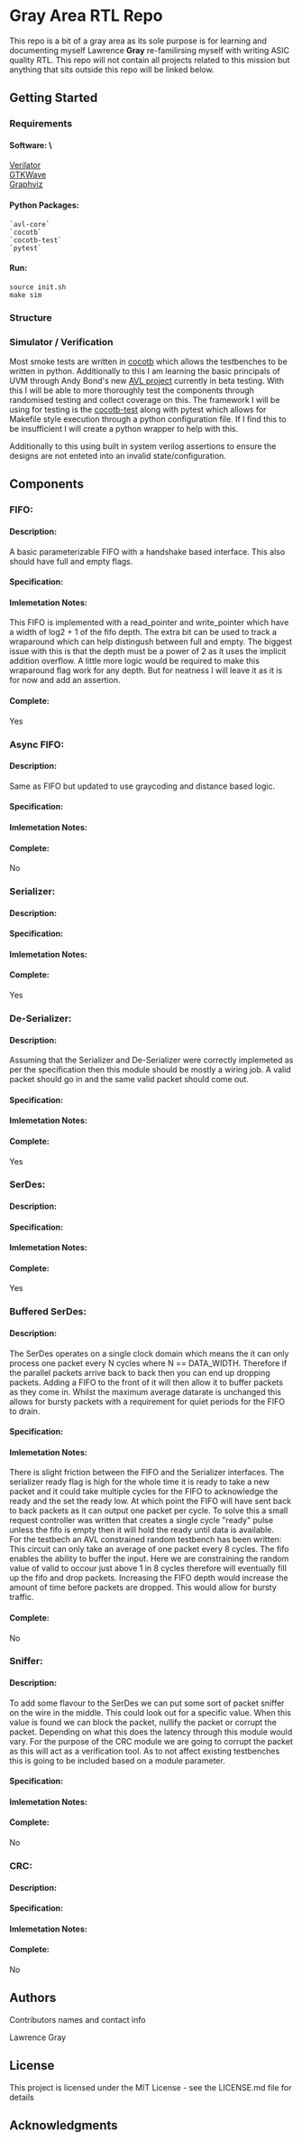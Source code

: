 # Gray Area RTL Repo 

This repo is a bit of a gray area as its sole purpose is for learning and documenting myself Lawrence **Gray** re-familirsing myself with writing ASIC quality RTL. This repo will not contain all projects related to this mission but anything that sits outside this repo will be linked below.

## Getting Started

### Requirements 
#### Software: \
[Verilator](https://www.veripool.org/verilator/) \
[GTKWave](https://gtkwave.sourceforge.net/) \
[Graphviz](https://graphviz.org/download/) 

#### Python Packages: 
    `avl-core`
    `cocotb`
    `cocotb-test`
    `pytest`

#### Run:
```
source init.sh
make sim
```

### Structure 

### Simulator / Verification
Most smoke tests are written in [cocotb](https://github.com/cocotb/cocotb) which allows the testbenches to be written in python. 
Additionally to this I am learning the basic principals of UVM through Andy Bond's new [AVL project](https://github.com/projectapheleia/avl_beta) currently in beta testing. With this I will be able to more thoroughly test the components through randomised testing and collect coverage on this. 
The framework I will be using for testing is the [cocotb-test](https://github.com/themperek/cocotb-test) along with pytest which allows for Makefile style execution through a python configuration file.
If I find this to be insufficient I will create a python wrapper to help with this. 

Additionally to this using built in system verilog assertions to ensure the designs are not enteted into an invalid state/configuration.  

## Components 

### FIFO:
#### Description:
A basic parameterizable FIFO with a handshake based interface. This also should have full and empty flags.
#### Specification: 
#### Imlemetation Notes: 
This FIFO is implemented with a read_pointer and write_pointer which have a width of log2 + 1 of the fifo depth. The extra bit can be used to track a wraparound which can help distingush between full and empty. The biggest issue with this is that the depth must be a power of 2 as it uses the implicit addition overflow. A little more logic would be required to make this wraparound flag work for any depth. But for neatness I will leave it as it is for now and add an assertion. 
#### Complete: 
Yes

### Async FIFO: 
#### Description:
Same as FIFO but updated to use graycoding and distance based logic. 
#### Specification: 
#### Imlemetation Notes: 
#### Complete: 
No

### Serializer:
#### Description:
#### Specification: 
#### Imlemetation Notes: 
#### Complete: 
Yes

### De-Serializer:
#### Description:
Assuming that the Serializer and De-Serializer were correctly implemeted as per the specification then this module should be mostly a wiring job. A valid packet should go in and the same valid packet should come out.
#### Specification: 
#### Imlemetation Notes: 
#### Complete: 
Yes 

### SerDes:
#### Description:
#### Specification: 
#### Imlemetation Notes: 
#### Complete: 
Yes

### Buffered SerDes:
#### Description:
The SerDes operates on a single clock domain which means the it can only process one packet every N cycles where N == DATA_WIDTH. Therefore if the parallel packets arrive back to back then you can end up dropping packets. Adding a FIFO to the front of it will then allow it to buffer packets as they come in. Whilst the maximum average datarate is unchanged this allows for bursty packets with a requirement for quiet periods for the FIFO to drain. 
#### Specification: 
#### Imlemetation Notes: 
There is slight friction between the FIFO and the Serializer interfaces. The serializer ready flag is high for the whole time it is ready to take a new packet and it could take multiple cycles for the FIFO to acknowledge the ready and the set the ready low. At which point the FIFO will have sent back to back packets as it can output one packet per cycle. To solve this a small request controller was written that creates a single cycle "ready" pulse unless the fifo is empty then it will hold the ready until data is available.  
For the testbech an AVL constrained random testbench has been written: 
This circuit can only take an average of one packet every 8 cycles.
The fifo enables the ability to buffer the input. 
Here we are constraining the random value of valid to occour just above 1 in 8 cycles therefore will eventually fill up the fifo and drop packets.
Increasing the FIFO depth would increase the amount of time before packets are dropped. 
This would allow for bursty traffic.
#### Complete: 
No

### Sniffer:
#### Description:
To add some flavour to the SerDes we can put some sort of packet sniffer on the wire in the middle. This could look out for a specific value. When this value is found we can block the packet, nullify the packet or corrupt the packet. Depending on what this does the latency through this module would vary. For the purpose of the CRC module we are going to corrupt the packet as this will act as a verification tool. As to not affect existing testbenches this is going to be included based on a module parameter. 
#### Specification: 
#### Imlemetation Notes: 
#### Complete: 
No

### CRC:
#### Description:
#### Specification: 
#### Imlemetation Notes: 
#### Complete: 
No

## Authors

Contributors names and contact info

Lawrence Gray 

## License

This project is licensed under the MIT License - see the LICENSE.md file for details

## Acknowledgments

